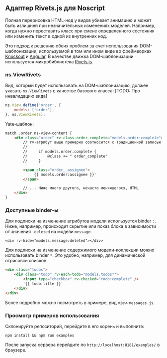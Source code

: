 ## Адаптер Rivets.js для Noscript

Полная перерисовка HTML-нод у видов убивает анимацию и может быть излишней при
незначительных изменениях моделей. Например, когда нужно переставить класс
при смене определенного состояния или изменить текст в одной из внутренних нод.

Это подход к решению обеих проблем за счет использования DOM-шаблонизации,
используемой в том или ином виде во фреймворках [Knockout](http://knockoutjs.com)
и [Angular](http://angularjs.org). В качестве движка DOM-шаблонизации используется
микробиблиотека [Rivets.js](http://rivetsjs.com).

### ns.ViewRivets

Вид, который будет использовать на DOM-шаблонизацию, должен указать `ns.ViewRivets`
в качестве базового класса: [TODO: Про инвалидацию вида]

```js
ns.View.define('order', {
    models: ['order'],
}, ns.ViewRivets);
```

Yate-шаблон:

```html
match .order ns-view-content {
    <div class="order" rv-class-order_complete="models.order:complete">
        // rv-атрибут выше примерно соотносится с традиционной записью
        //
        //     if models.order.complete {
        //         @class += " order_complete"
        //     }

        <span class="order__assignee">
            '{{ models.order:assignee }}'
        </span>

        // ... Ниже много другого, нечасто меняющегося, HTML
    </div>
}
```

### Доступные binder-ы

Для подписки на изменение атрибутов модели используется binder `:`. Ниже,
например, происходит скрытие или показ блока в зависимости от значения
`.deleted` на модели `message`:

    <div rv-hide="models.message:deleted"></div>

Для подписки на изменение содержимого модели-коллекции можно использовать
binder `*`. Это удобно, например, для динамической отрисовки списков:

```html
<div class="todos">
    <div class="todo" rv-each-todo="models.todos*">
        <input type="checkbox" rv-checked="todo:complete" />
        '{{ todo:title }}'
    </div>
</div>
```

Более подробно можно посмотреть в примере, вид `view-messages.js`.

### Просмотр примеров использования

Склонируйте репозиторий, перейдите в его корень и выполните:

    npm install && npm run examples

После запуска сервера перейдите по `http://localhost:8181/examples/` в браузере.
